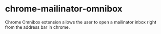 # chrome-mailinator-omnibox
Chrome Omnibox extension allows the user to open a mailinator inbox right from the address bar in chrome.
